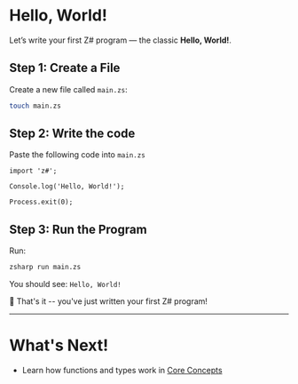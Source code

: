# Hello, World!

Let’s write your first Z# program — the classic **Hello, World!**.

## Step 1: Create a File

Create a new file called `main.zs`:

```sh
touch main.zs
```

## Step 2: Write the code

Paste the following code into `main.zs`

```zsharp
import 'z#';

Console.log('Hello, World!');

Process.exit(0);
```

<Badge type="tip" text="Don’t worry about the syntax for now -- we'll cover it in the next section." />

## Step 3: Run the Program

Run:

```sh
zsharp run main.zs
```

You should see:
`Hello, World!`

🎉 That's it -- you've just written your first Z# program!

---

# What's Next!

- Learn how functions and types work in [Core Concepts](/getting_started/core_concepts)
